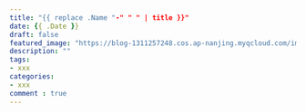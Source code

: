 ```yaml
---
title: "{{ replace .Name "-" " " | title }}"
date: {{ .Date }}
draft: false
featured_image: "https://blog-1311257248.cos.ap-nanjing.myqcloud.com/imgs/tcpip.png"
description: ""
tags:
- xxx
categories:
- xxx
comment : true
---
```


